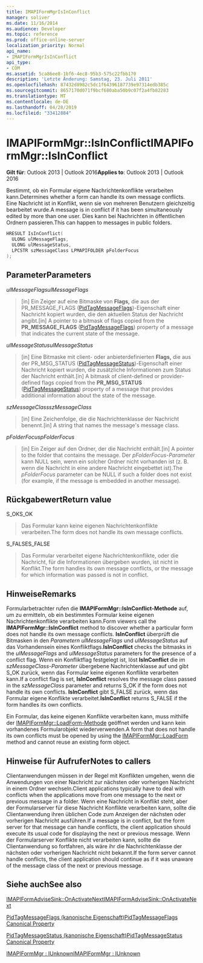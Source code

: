 ```yaml
---
title: IMAPIFormMgrIsInConflict
manager: soliver
ms.date: 11/16/2014
ms.audience: Developer
ms.topic: reference
ms.prod: office-online-server
localization_priority: Normal
api_name:
- IMAPIFormMgrIsInConflict
api_type:
- COM
ms.assetid: 5ca86ee8-1bf6-4ec8-95b3-575c22fbb170
description: 'Letzte Änderung: Samstag, 23. Juli 2011'
ms.openlocfilehash: 87432d8982c5dc1f64396187739e97314edb385c
ms.sourcegitcommit: 8657170d071f9bcf680aba50b9c07f2a4fb82283
ms.translationtype: MT
ms.contentlocale: de-DE
ms.lasthandoff: 04/28/2019
ms.locfileid: "33412884"
---
```

# <a name="imapiformmgrisinconflict"></a><span data-ttu-id="c6e2d-103">IMAPIFormMgr::IsInConflict</span><span class="sxs-lookup"><span data-stu-id="c6e2d-103">IMAPIFormMgr::IsInConflict</span></span>

  
  
<span data-ttu-id="c6e2d-104">**Gilt für**: Outlook 2013 | Outlook 2016</span><span class="sxs-lookup"><span data-stu-id="c6e2d-104">**Applies to**: Outlook 2013 | Outlook 2016</span></span> 
  
<span data-ttu-id="c6e2d-105">Bestimmt, ob ein Formular eigene Nachrichtenkonflikte verarbeiten kann.</span><span class="sxs-lookup"><span data-stu-id="c6e2d-105">Determines whether a form can handle its own message conflicts.</span></span> <span data-ttu-id="c6e2d-106">Eine Nachricht ist in Konflikt, wenn sie von mehreren Benutzern gleichzeitig bearbeitet wurde.</span><span class="sxs-lookup"><span data-stu-id="c6e2d-106">A message is in conflict if it has been simultaneously edited by more than one user.</span></span> <span data-ttu-id="c6e2d-107">Dies kann bei Nachrichten in öffentlichen Ordnern passieren.</span><span class="sxs-lookup"><span data-stu-id="c6e2d-107">This can happen to messages in public folders.</span></span>
  
```cpp
HRESULT IsInConflict(
  ULONG ulMessageFlags,
  ULONG ulMessageStatus,
  LPCSTR szMessageClass LPMAPIFOLDER pFolderFocus
);
```

## <a name="parameters"></a><span data-ttu-id="c6e2d-108">Parameter</span><span class="sxs-lookup"><span data-stu-id="c6e2d-108">Parameters</span></span>

 <span data-ttu-id="c6e2d-109">_ulMessageFlags_</span><span class="sxs-lookup"><span data-stu-id="c6e2d-109">_ulMessageFlags_</span></span>
  
> <span data-ttu-id="c6e2d-110">[in] Ein Zeiger auf eine Bitmaske von **Flags,** die aus der PR_MESSAGE_FLAGS ([PidTagMessageFlags](pidtagmessageflags-canonical-property.md))-Eigenschaft einer Nachricht kopiert wurden, die den aktuellen Status der Nachricht angibt.</span><span class="sxs-lookup"><span data-stu-id="c6e2d-110">[in] A pointer to a bitmask of flags copied from the **PR_MESSAGE_FLAGS** ([PidTagMessageFlags](pidtagmessageflags-canonical-property.md)) property of a message that indicates the current state of the message.</span></span>
    
 <span data-ttu-id="c6e2d-111">_ulMessageStatus_</span><span class="sxs-lookup"><span data-stu-id="c6e2d-111">_ulMessageStatus_</span></span>
  
> <span data-ttu-id="c6e2d-112">[in] Eine Bitmaske mit client- oder anbieterdefinierten **Flags,** die aus der PR_MSG_STATUS ([PidTagMessageStatus](pidtagmessagestatus-canonical-property.md))-Eigenschaft einer Nachricht kopiert wurden, die zusätzliche Informationen zum Status der Nachricht enthält.</span><span class="sxs-lookup"><span data-stu-id="c6e2d-112">[in] A bitmask of client-defined or provider-defined flags copied from the **PR_MSG_STATUS** ([PidTagMessageStatus](pidtagmessagestatus-canonical-property.md)) property of a message that provides additional information about the state of the message.</span></span>
    
 <span data-ttu-id="c6e2d-113">_szMessageClass_</span><span class="sxs-lookup"><span data-stu-id="c6e2d-113">_szMessageClass_</span></span>
  
> <span data-ttu-id="c6e2d-114">[in] Eine Zeichenfolge, die die Nachrichtenklasse der Nachricht benennt.</span><span class="sxs-lookup"><span data-stu-id="c6e2d-114">[in] A string that names the message's message class.</span></span>
    
 <span data-ttu-id="c6e2d-115">_pFolderFocus_</span><span class="sxs-lookup"><span data-stu-id="c6e2d-115">_pFolderFocus_</span></span>
  
> <span data-ttu-id="c6e2d-116">[in] Ein Zeiger auf den Ordner, der die Nachricht enthält.</span><span class="sxs-lookup"><span data-stu-id="c6e2d-116">[in] A pointer to the folder that contains the message.</span></span> <span data-ttu-id="c6e2d-117">Der  _pFolderFocus-Parameter_ kann NULL sein, wenn ein solcher Ordner nicht vorhanden ist (z. B. wenn die Nachricht in eine andere Nachricht eingebettet ist).</span><span class="sxs-lookup"><span data-stu-id="c6e2d-117">The  _pFolderFocus_ parameter can be NULL if such a folder does not exist (for example, if the message is embedded in another message).</span></span> 
    
## <a name="return-value"></a><span data-ttu-id="c6e2d-118">Rückgabewert</span><span class="sxs-lookup"><span data-stu-id="c6e2d-118">Return value</span></span>

<span data-ttu-id="c6e2d-119">S_OK</span><span class="sxs-lookup"><span data-stu-id="c6e2d-119">S_OK</span></span> 
  
> <span data-ttu-id="c6e2d-120">Das Formular kann keine eigenen Nachrichtenkonflikte verarbeiten.</span><span class="sxs-lookup"><span data-stu-id="c6e2d-120">The form does not handle its own message conflicts.</span></span>
    
<span data-ttu-id="c6e2d-121">S_FALSE</span><span class="sxs-lookup"><span data-stu-id="c6e2d-121">S_FALSE</span></span> 
  
> <span data-ttu-id="c6e2d-122">Das Formular verarbeitet eigene Nachrichtenkonflikte, oder die Nachricht, für die Informationen übergeben wurden, ist nicht in Konflikt.</span><span class="sxs-lookup"><span data-stu-id="c6e2d-122">The form handles its own message conflicts, or the message for which information was passed is not in conflict.</span></span>
    
## <a name="remarks"></a><span data-ttu-id="c6e2d-123">Hinweise</span><span class="sxs-lookup"><span data-stu-id="c6e2d-123">Remarks</span></span>

<span data-ttu-id="c6e2d-124">Formularbetrachter rufen die **IMAPIFormMgr::IsInConflict-Methode** auf, um zu ermitteln, ob ein bestimmtes Formular keine eigenen Nachrichtenkonflikte verarbeiten kann.</span><span class="sxs-lookup"><span data-stu-id="c6e2d-124">Form viewers call the **IMAPIFormMgr::IsInConflict** method to discover whether a particular form does not handle its own message conflicts.</span></span> <span data-ttu-id="c6e2d-125">**IsInConflict** überprüft die Bitmasken in den  _Parametern ulMessageFlags_ und  _ulMessageStatus_ auf das Vorhandensein eines Konfliktflags.</span><span class="sxs-lookup"><span data-stu-id="c6e2d-125">**IsInConflict** checks the bitmasks in the  _ulMessageFlags_ and  _ulMessageStatus_ parameters for the presence of a conflict flag.</span></span> <span data-ttu-id="c6e2d-126">Wenn ein Konfliktflag festgelegt ist, löst **IsInConflict** die im  _szMessageClass-Parameter_ übergebene Nachrichtenklasse auf und gibt S_OK zurück, wenn das Formular keine eigenen Konflikte verarbeiten kann.</span><span class="sxs-lookup"><span data-stu-id="c6e2d-126">If a conflict flag is set, **IsInConflict** resolves the message class passed in the  _szMessageClass_ parameter and returns S_OK if the form does not handle its own conflicts.</span></span> <span data-ttu-id="c6e2d-127">**IsInConflict** gibt S_FALSE zurück, wenn das Formular eigene Konflikte verarbeitet.</span><span class="sxs-lookup"><span data-stu-id="c6e2d-127">**IsInConflict** returns S_FALSE if the form handles its own conflicts.</span></span> 
  
<span data-ttu-id="c6e2d-128">Ein Formular, das keine eigenen Konflikte verarbeiten kann, muss mithilfe der [IMAPIFormMgr::LoadForm-Methode](imapiformmgr-loadform.md) geöffnet werden und kann kein vorhandenes Formularobjekt wiederverwenden.</span><span class="sxs-lookup"><span data-stu-id="c6e2d-128">A form that does not handle its own conflicts must be opened by using the [IMAPIFormMgr::LoadForm](imapiformmgr-loadform.md) method and cannot reuse an existing form object.</span></span> 
  
## <a name="notes-to-callers"></a><span data-ttu-id="c6e2d-129">Hinweise für Aufrufer</span><span class="sxs-lookup"><span data-stu-id="c6e2d-129">Notes to callers</span></span>

<span data-ttu-id="c6e2d-130">Clientanwendungen müssen in der Regel mit Konflikten umgehen, wenn die Anwendungen von einer Nachricht zur nächsten oder vorherigen Nachricht in einem Ordner wechseln.</span><span class="sxs-lookup"><span data-stu-id="c6e2d-130">Client applications typically have to deal with conflicts when the applications move from one message to the next or previous message in a folder.</span></span> <span data-ttu-id="c6e2d-131">Wenn eine Nachricht in Konflikt steht, aber der Formularserver für diese Nachricht Konflikte verarbeiten kann, sollte die Clientanwendung ihren üblichen Code zum Anzeigen der nächsten oder vorherigen Nachricht ausführen.</span><span class="sxs-lookup"><span data-stu-id="c6e2d-131">If a message is in conflict, but the form server for that message can handle conflicts, the client application should execute its usual code for displaying the next or previous message.</span></span> <span data-ttu-id="c6e2d-132">Wenn der Formularserver Konflikte nicht verarbeiten kann, sollte die Clientanwendung so fortfahren, als wäre ihr die Nachrichtenklasse der nächsten oder vorherigen Nachricht nicht bekannt.</span><span class="sxs-lookup"><span data-stu-id="c6e2d-132">If the form server cannot handle conflicts, the client application should continue as if it was unaware of the message class of the next or previous message.</span></span> 
  
## <a name="see-also"></a><span data-ttu-id="c6e2d-133">Siehe auch</span><span class="sxs-lookup"><span data-stu-id="c6e2d-133">See also</span></span>



[<span data-ttu-id="c6e2d-134">IMAPIFormAdviseSink::OnActivateNext</span><span class="sxs-lookup"><span data-stu-id="c6e2d-134">IMAPIFormAdviseSink::OnActivateNext</span></span>](imapiformadvisesink-onactivatenext.md)
  
[<span data-ttu-id="c6e2d-135">PidTagMessageFlags (kanonische Eigenschaft)</span><span class="sxs-lookup"><span data-stu-id="c6e2d-135">PidTagMessageFlags Canonical Property</span></span>](pidtagmessageflags-canonical-property.md)
  
[<span data-ttu-id="c6e2d-136">PidTagMessageStatus (kanonische Eigenschaft)</span><span class="sxs-lookup"><span data-stu-id="c6e2d-136">PidTagMessageStatus Canonical Property</span></span>](pidtagmessagestatus-canonical-property.md)
  
[<span data-ttu-id="c6e2d-137">IMAPIFormMgr : IUnknown</span><span class="sxs-lookup"><span data-stu-id="c6e2d-137">IMAPIFormMgr : IUnknown</span></span>](imapiformmgriunknown.md)

